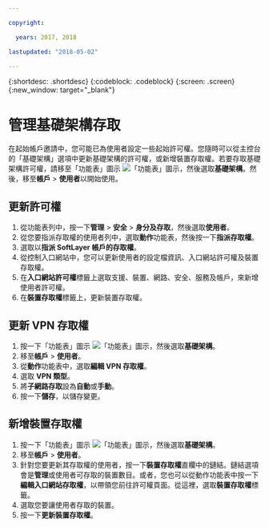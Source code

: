 ```yaml
---

copyright:

  years: 2017, 2018

lastupdated: "2018-05-02"

---
```


{:shortdesc: .shortdesc}
{:codeblock: .codeblock}
{:screen: .screen}
{:new_window: target="_blank"}

# 管理基礎架構存取

在起始帳戶邀請中，您可能已為使用者設定一些起始許可權。您隨時可以從主控台的「基礎架構」選項中更新基礎架構的許可權，或新增裝置存取權。若要存取基礎架構許可權，請移至「功能表」圖示 ![「功能表」圖示](../icons/icon_hamburger.svg)，然後選取**基礎架構**。然後，移至**帳戶** &gt; **使用者**以開始使用。

## 更新許可權

1. 從功能表列中，按一下**管理** &gt; **安全** &gt; **身分及存取**，然後選取**使用者**。
2. 從您要指派存取權的使用者列中，選取**動作**功能表，然後按一下**指派存取權**。
3. 選取以**指派 SoftLayer 帳戶的存取權**。
4. 從控制入口網站中，您可以更新使用者的設定檔資訊、入口網站許可權及裝置存取權。
5. 在**入口網站許可權**標籤上選取支援、裝置、網路、安全、服務及帳戶，來新增使用者許可權。
6. 在**裝置存取權**標籤上，更新裝置存取權。

## 更新 VPN 存取權

1. 按一下「功能表」圖示 ![「功能表」圖示](../icons/icon_hamburger.svg)，然後選取**基礎架構**。
2. 移至**帳戶** &gt; **使用者**。
3. 從**動作**功能表中，選取**編輯 VPN 存取權**。
4. 選取 **VPN 類型**。
5. 將**子網路存取**設為**自動**或**手動**。
6. 按一下**儲存**，以儲存變更。

## 新增裝置存取權

1. 按一下「功能表」圖示 ![「功能表」圖示](../icons/icon_hamburger.svg)，然後選取**基礎架構**。
2. 移至**帳戶** &gt; **使用者**。
3. 針對您要更新其存取權的使用者，按一下**裝置存取權**直欄中的鏈結。鏈結選項會是**管理**或使用者可存取的裝置數目。或者，您也可以從動作功能表中按一下**編輯入口網站存取權**，以帶領您前往許可權頁面。從這裡，選取**裝置存取權**標籤。
4. 選取您要讓使用者存取的裝置。
5. 按一下**更新裝置存取權**。
